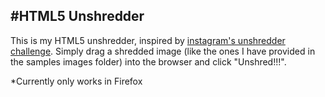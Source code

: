 #HTML5 Unshredder
----

This is my HTML5 unshredder, inspired by [instagram's unshredder challenge](http://instagram-engineering.tumblr.com/post/12651721845/instagram-engineering-challenge-the-unshredder). Simply drag a shredded image (like the ones I have provided in the samples images folder) into the browser and click "Unshred!!!".

*Currently only works in Firefox